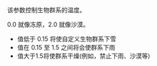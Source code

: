 该参数控制生物群系的温度。

0.0 就像冻原，2.0 就像沙漠。

* 值低于 0.15 将使自定义生物群系下雪
* 值在 0.15 至 1.5 之间将会使群系下雨
* 值大于1.5将使群系干燥(例如，禁止下雨、沙漠等)